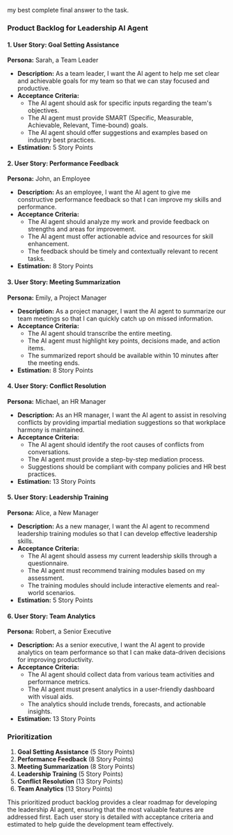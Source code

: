 my best complete final answer to the task.

### Product Backlog for Leadership AI Agent

#### 1. User Story: Goal Setting Assistance
**Persona:** Sarah, a Team Leader
- **Description:** As a team leader, I want the AI agent to help me set clear and achievable goals for my team so that we can stay focused and productive.
- **Acceptance Criteria:**
  - The AI agent should ask for specific inputs regarding the team's objectives.
  - The AI agent must provide SMART (Specific, Measurable, Achievable, Relevant, Time-bound) goals.
  - The AI agent should offer suggestions and examples based on industry best practices.
- **Estimation:** 5 Story Points

#### 2. User Story: Performance Feedback
**Persona:** John, an Employee
- **Description:** As an employee, I want the AI agent to give me constructive performance feedback so that I can improve my skills and performance.
- **Acceptance Criteria:**
  - The AI agent should analyze my work and provide feedback on strengths and areas for improvement.
  - The AI agent must offer actionable advice and resources for skill enhancement.
  - The feedback should be timely and contextually relevant to recent tasks.
- **Estimation:** 8 Story Points

#### 3. User Story: Meeting Summarization
**Persona:** Emily, a Project Manager
- **Description:** As a project manager, I want the AI agent to summarize our team meetings so that I can quickly catch up on missed information.
- **Acceptance Criteria:**
  - The AI agent should transcribe the entire meeting.
  - The AI agent must highlight key points, decisions made, and action items.
  - The summarized report should be available within 10 minutes after the meeting ends.
- **Estimation:** 8 Story Points

#### 4. User Story: Conflict Resolution
**Persona:** Michael, an HR Manager
- **Description:** As an HR manager, I want the AI agent to assist in resolving conflicts by providing impartial mediation suggestions so that workplace harmony is maintained.
- **Acceptance Criteria:**
  - The AI agent should identify the root causes of conflicts from conversations.
  - The AI agent must provide a step-by-step mediation process.
  - Suggestions should be compliant with company policies and HR best practices.
- **Estimation:** 13 Story Points

#### 5. User Story: Leadership Training
**Persona:** Alice, a New Manager
- **Description:** As a new manager, I want the AI agent to recommend leadership training modules so that I can develop effective leadership skills.
- **Acceptance Criteria:**
  - The AI agent should assess my current leadership skills through a questionnaire.
  - The AI agent must recommend training modules based on my assessment.
  - The training modules should include interactive elements and real-world scenarios.
- **Estimation:** 5 Story Points

#### 6. User Story: Team Analytics
**Persona:** Robert, a Senior Executive
- **Description:** As a senior executive, I want the AI agent to provide analytics on team performance so that I can make data-driven decisions for improving productivity.
- **Acceptance Criteria:**
  - The AI agent should collect data from various team activities and performance metrics.
  - The AI agent must present analytics in a user-friendly dashboard with visual aids.
  - The analytics should include trends, forecasts, and actionable insights.
- **Estimation:** 13 Story Points

### Prioritization
1. **Goal Setting Assistance** (5 Story Points)
2. **Performance Feedback** (8 Story Points)
3. **Meeting Summarization** (8 Story Points)
4. **Leadership Training** (5 Story Points)
5. **Conflict Resolution** (13 Story Points)
6. **Team Analytics** (13 Story Points)

This prioritized product backlog provides a clear roadmap for developing the leadership AI agent, ensuring that the most valuable features are addressed first. Each user story is detailed with acceptance criteria and estimated to help guide the development team effectively.